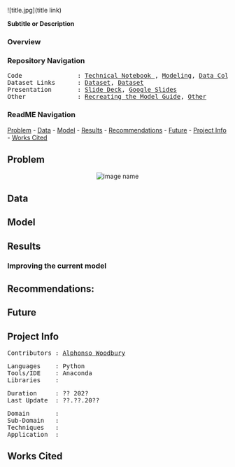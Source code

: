 ![title.jpg](title link)

**Subtitle or Description**

### Overview



### Repository Navigation
<pre>
Code               : <a href=Link>Technical Notebook </a>, <a href=Link>Modeling</a>, <a href=https://github.com/a-woodbury/RxID/blob/master/RxID15_Data_Collection.ipynb>Data Collection Notebook </a>
Dataset Links      : <a href=Link>Dataset</a>, <a href=Link>Dataset</a>
Presentation       : <a href=Link>Slide Deck</a>, <a href=Link>Google Slides</a>
Other              : <a href=Link>Recreating the Model Guide</a>, <a href=Link>Other</a>
</pre>

### ReadME Navigation

[Problem](~/README.md#problem) - 
[Data](~/RxID#data) -
[Model](~/RxID#model) -
[Results](~//RxID#results) - 
[Recommendations](~//RxID#recommendations) - 
[Future](~/) - 
[Project Info](~/) -
[Works Cited](~/)

## Problem

<p align="center">
  <img src=image link title="image name"/>
</p>

## Data



## Model

## Results

### Improving the current model

## Recommendations:

## Future
 

## Project Info

<pre>
Contributors : <a href=https://github.com/a-woodbury>Alphonso Woodbury</a>
</pre>

<pre>
Languages    : Python
Tools/IDE    : Anaconda
Libraries    : 
</pre>

<pre>
Duration     : ?? 202?
Last Update  : ??.??.20??
</pre>

<pre>
Domain       : 
Sub-Domain   : 
Techniques   : 
Application  : 
</pre>

## Works Cited
